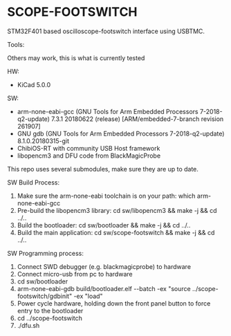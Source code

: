 
SCOPE-FOOTSWITCH
=================

STM32F401 based oscilloscope-footswitch interface using USBTMC.

Tools:

Others may work, this is what is currently tested

HW:
* KiCad 5.0.0

SW:
* arm-none-eabi-gcc (GNU Tools for Arm Embedded Processors 7-2018-q2-update) 7.3.1 20180622 (release) [ARM/embedded-7-branch revision 261907]
* GNU gdb (GNU Tools for Arm Embedded Processors 7-2018-q2-update) 8.1.0.20180315-git
* ChibiOS-RT with community USB Host framework
* libopencm3 and DFU code from BlackMagicProbe

This repo uses several submodules, make sure they are up to date.

SW Build Process:
1. Make sure the arm-none-eabi toolchain is on your path: which arm-none-eabi-gcc
2. Pre-build the libopencm3 library: cd sw/libopencm3 && make -j && cd ../..
3. Build the bootloader: cd sw/bootloader && make -j && cd ../..
4. Build the main application: cd sw/scope-footswitch && make -j && cd ../..

SW Programming process:
1. Connect SWD debugger (e.g. blackmagicprobe) to hardware
2. Connect micro-usb from pc to hardware
3. cd sw/bootloader
4. arm-none-eabi-gdb build/bootloader.elf --batch -ex "source ../scope-footswitch/gdbinit" -ex "load"
5. Power cycle hardware, holding down the front panel button to force entry to the bootloader
6. cd ../scope-footswitch
7. ./dfu.sh

